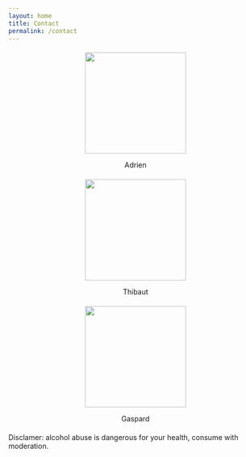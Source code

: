 ```yaml
---
layout: home
title: Contact
permalink: /contact
---
```

<style>

    #imagesMain {
        padding: 0;
        margin-left: 20px;
        margin-right: 20px;
        margin-top: 20px;
        text-align: center;
    }
    #imagesMain img {
        height: 200px;
        width: 200px;
        vertical-align: middle;
    }
    .image-container {
        margin-bottom: 20px; /* Espacement entre les images */
    }

</style>


<div id="imagesMain">
    <div class="image-container">
        <img src="{{ site.baseurl }}/assets/img/Adrien.png">
        <p>Adrien</p>
    </div>
    <div class="image-container">
        <img src="{{ site.baseurl }}/assets/img/Thibaut.png">
        <p>Thibaut</p>
    </div>
    <div class="image-container">
        <img src="{{ site.baseurl }}/assets/img/Gaspard.png">
        <p>Gaspard</p>
    </div>
</div>






Disclamer: alcohol abuse is dangerous for your health, consume with moderation.

<script>
    document.addEventListener('contextmenu', event => {
        // Empêche le menu contextuel uniquement sur cette page
        event.preventDefault();
    });
</script>